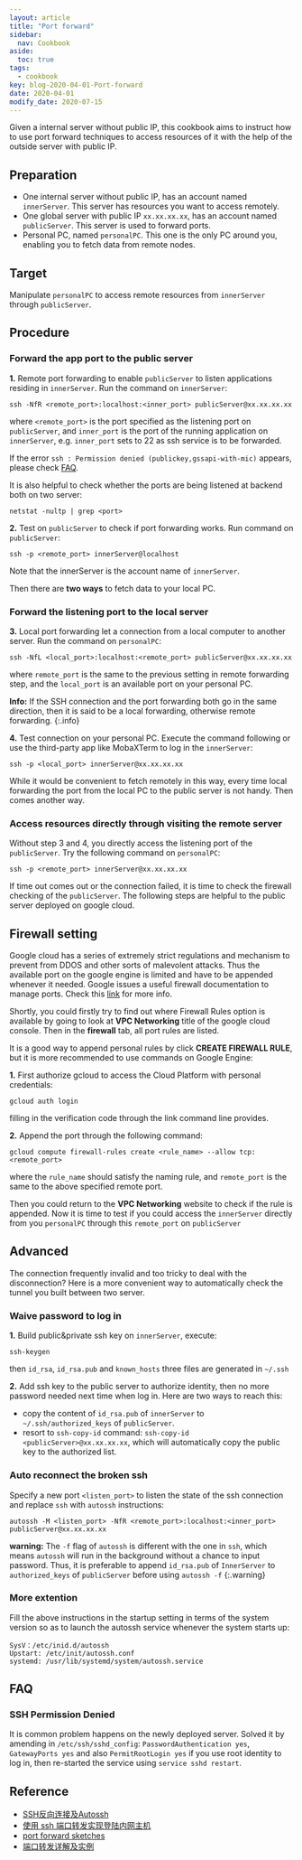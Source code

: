 ```yaml
---
layout: article
title: "Port forward"
sidebar:
  nav: Cookbook
aside:
  toc: true
tags:
  - cookbook
key: blog-2020-04-01-Port-forward
date: 2020-04-01
modify_date: 2020-07-15
---
```


Given a internal server without public IP, this cookbook aims to instruct how to use port forward techniques to access resources of it with the help of the outside server with public IP.
<!--more-->

## Preparation

- One internal server without public IP, has an account named `innerServer`. This server has resources you want to access remotely.
- One global server with public IP `xx.xx.xx.xx`, has an account named `publicServer`. This server is used to forward ports.
- Personal PC, named `personalPC`. This one is the only PC around you, enabling you to fetch data from remote nodes.

## Target

Manipulate `personalPC` to access remote resources from `innerServer` through `publicServer`.


## Procedure

### Forward the app port to the public server

**1\.** Remote port forwarding to enable `publicServer` to listen applications residing in `innerServer`. Run the command on `innerServer`:
   
``` shell
ssh -NfR <remote_port>:localhost:<inner_port> publicServer@xx.xx.xx.xx
```

where `<remote_port>` is the port specified as the listening port on `publicServer`, and `inner_port` is the port of the running application on `innerServer`, e.g. `inner_port` sets to 22 as ssh service is to be forwarded.

If the error `ssh : Permission denied (publickey,gssapi-with-mic)` appears, please check [FAQ](#faq).

It is also helpful to check whether the ports are being listened at backend both on two server:

``` shell
netstat -nultp | grep <port>
```

**2\.** Test on `publicServer` to check if port forwarding works. Run command on `publicServer`:
   
``` shell
ssh -p <remote_port> innerServer@localhost
```
Note that the innerServer is the account name of `innerServer`.

Then there are **two ways** to fetch data to your local PC.

### Forward the listening port to the local server

**3\.** Local port forwarding let a connection from a local computer to another server. Run the command on `personalPC`:
 
``` shell
ssh -NfL <local_port>:localhost:<remote_port> publicServer@xx.xx.xx.xx
```

where `remote_port` is the same to the previous setting in remote forwarding step, and the `local_port` is an available port on your personal PC.

**Info:** If the SSH connection and the port forwarding both go in the same direction, then it is said to be a local forwarding, otherwise remote forwarding.
{:.info}

**4\.** Test connection on your personal PC. Execute the command following or use the third-party app like MobaXTerm to log in the `innerServer`:

``` shell
ssh -p <local_port> innerServer@xx.xx.xx.xx
```

While it would be convenient to fetch remotely in this way, every time local forwarding the port from the local PC to the public server is not handy. Then comes another way.

### Access resources directly through visiting the remote server

Without step 3 and 4, you directly access the listening port of the `publicServer`. Try the following command on `personalPC`:

``` shell
ssh -p <remote_port> innerServer@xx.xx.xx.xx
```

If time out comes out or the connection failed, it is time to check the firewall checking of the `publicServer`. The following steps are helpful to the public server deployed on google cloud.

## Firewall setting

Google cloud has a series of extremely strict regulations and mechanism to prevent from DDOS and other sorts of malevolent attacks. Thus the available port on the google engine is limited and have to be appended whenever it needed. Google issues a useful firewall documentation to manage ports. Check this [link](https://cloud.google.com/sdk/gcloud/reference/compute/firewall-rules/create) for more info.

Shortly, you could firstly try to find out where Firewall Rules option is available by going to look at **VPC Networking** title of the google cloud console. Then in the **firewall** tab, all port rules are listed.

It is a good way to append personal rules by click **CREATE FIREWALL RULE**, but it is more recommended to use commands on Google Engine:

**1\.** First authorize gcloud to access the Cloud Platform with personal credentials:

``` shell
gcloud auth login
```

filling in the verification code through the link command line provides.

**2\.** Append the port through the following command:

``` shell
gcloud compute firewall-rules create <rule_name> --allow tcp:<remote_port>
```

where the `rule_name` should satisfy the naming rule, and `remote_port` is the same to the above specified remote port.

Then you could return to the **VPC Networking** website to check if the rule is appended. Now it is time to test if you could access the `innerServer` directly from you `personalPC` through this `remote_port` on `publicServer`

## Advanced

The connection frequently invalid and too tricky to deal with the disconnection?
Here is a more convenient way to automatically check the tunnel you built between two server.

### Waive password to log in

**1\.** Build public&private ssh key on `innerServer`, execute:

``` shell
ssh-keygen
```
then `id_rsa`, `id_rsa.pub` and `known_hosts` three files are generated in `~/.ssh`

**2\.** Add ssh key to the public server to authorize identity, then no more password needed next time when log in. Here are two ways to reach this:

- copy the content of `id_rsa.pub` of `innerServer` to `~/.ssh/authorized_keys` of `publicServer`.
- resort to `ssh-copy-id` command: `ssh-copy-id <publicServer>@xx.xx.xx.xx`, which will automatically copy the public key to the authorized list.

### Auto reconnect the broken ssh

Specify a new port `<listen_port>` to listen the state of the ssh connection and replace `ssh` with `autossh` instructions:

``` shell
autossh -M <listen_port> -NfR <remote_port>:localhost:<inner_port> publicServer@xx.xx.xx.xx
```

**warning:** The `-f` flag of `autossh` is different with the one in `ssh`, which means `autossh` will run in the background without a chance to input password. Thus, it is preferable to append `id_rsa.pub` of `InnerServer` to `authorized_keys` of `publicServer` before using `autossh -f`
{:.warning}

### More extention

Fill the above instructions in the startup setting in terms of the system version so as to launch the autossh service whenever the system starts up:

```
SysV：/etc/inid.d/autossh
Upstart: /etc/init/autossh.conf
systemd: /usr/lib/systemd/system/autossh.service
```

## FAQ

### SSH Permission Denied

It is common problem happens on the newly deployed server.
Solved it by amending in `/etc/ssh/sshd_config`:
`PasswordAuthentication yes`, `GatewayPorts yes` and also `PermitRootLogin yes` if you use root identity to log in, then re-started the service using `service sshd restart`.


## Reference

- [SSH反向连接及Autossh](https://www.cnblogs.com/irockcode/p/6629526.html)
- [使用 ssh 端口转发实现登陆内网主机](https://blog.csdn.net/bgao86/article/details/80233913)
- [port forward sketches](https://unix.stackexchange.com/questions/115897/whats-ssh-port-forwarding-and-whats-the-difference-between-ssh-local-and-remot)
- [端口转发详解及实例](https://www.cnblogs.com/keerya/p/7612715.html)